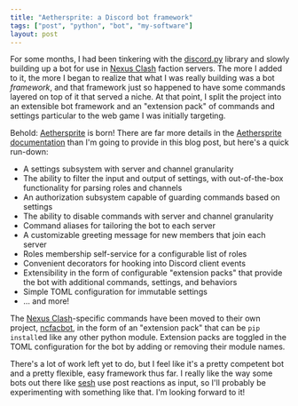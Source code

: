 ```yaml
---
title: "Aethersprite: a Discord bot framework"
tags: ["post", "python", "bot", "my-software"]
layout: post
---
```


For some months, I had been tinkering with the [discord.py] library and slowly
building up a bot for use in [Nexus Clash] faction servers. The more I added to
it, the more I began to realize that what I was really building was a bot
_framework_, and that framework just so happened to have some commands layered
on top of it that served a niche. At that point, I split the project into an
extensible bot framework and an "extension pack" of commands and settings
particular to the web game I was initially targeting.

Behold: [Aethersprite] is born! There are far more details in the
[Aethersprite documentation] than I'm going to provide in this blog post, but
here's a quick run-down:

- A settings subsystem with server and channel granularity
- The ability to filter the input and output of settings, with out-of-the-box
  functionality for parsing roles and channels
- An authorization subsystem capable of guarding commands based on settings
- The ability to disable commands with server and channel granularity
- Command aliases for tailoring the bot to each server
- A customizable greeting message for new members that join each server
- Roles membership self-service for a configurable list of roles
- Convenient decorators for hooking into Discord client events
- Extensibility in the form of configurable "extension packs" that provide the
  bot with additional commands, settings, and behaviors
- Simple TOML configuration for immutable settings
- ... and more!

The [Nexus Clash]-specific commands have been moved to their own project,
[ncfacbot], in the form of an "extension pack" that can be `pip install`ed
like any other python module. Extension packs are toggled in the TOML
configuration for the bot by adding or removing their module names.

There's a lot of work left yet to do, but I feel like it's a pretty competent
bot and a pretty flexible, easy framework thus far. I really like the way some
bots out there like [sesh] use post reactions as input, so I'll probably be
experimenting with something like that. I'm looking forward to it!

[Aethersprite documentation]: https://haliphax.github.io/aethersprite/
[Aethersprite]: https://github.com/haliphax/aethersprite
[discord.py]: https://discordpy.readthedocs.io
[ncfacbot]: https://github.com/haliphax/ncfacbot
[Nexus Clash]: https://www.nexusclash.com
[sesh]: https://sesh.fyi
